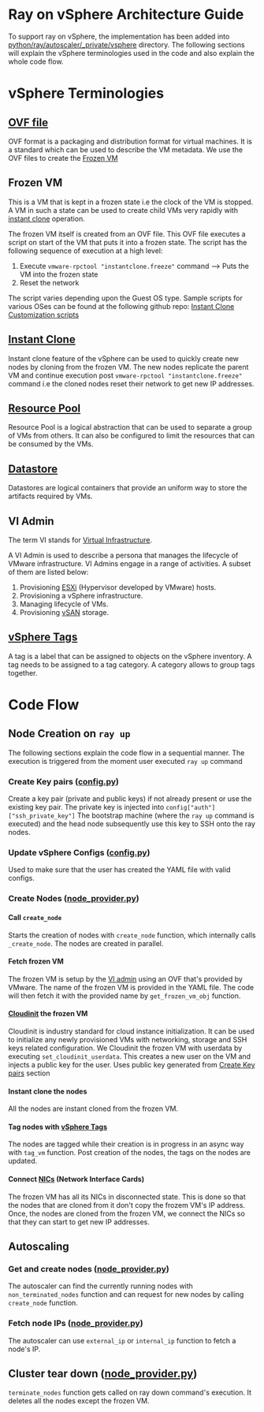 # Ray on vSphere Architecture Guide

To support ray on vSphere, the implementation has been added into [python/ray/autoscaler/_private/vsphere](../vsphere) directory. The following sections will explain the vSphere terminologies used in the code and also explain the whole code flow.


# vSphere Terminologies
## [OVF file](https://docs.vmware.com/en/VMware-vSphere/7.0/com.vmware.vsphere.vm_admin.doc/GUID-AE61948B-C2EE-436E-BAFB-3C7209088552.html)
OVF format is a packaging and distribution format for virtual machines. It is a standard which can be used to describe the VM metadata. We use the OVF files to create the [Frozen VM](#frozen-vm)

## Frozen VM
This is a VM that is kept in a frozen state i.e the clock of the VM is stopped. A VM in such a state can be used to create child VMs very rapidly with [instant clone](#instant-clone) operation.

The frozen VM itself is created from an OVF file. This OVF file executes a script on start of the VM that puts it into a frozen state. The script has the following sequence of execution at a high level:

 1. Execute `vmware-rpctool "instantclone.freeze"` command --> Puts the VM into the frozen state
 2. Reset the network

The script varies depending upon the Guest OS type. Sample scripts for various OSes can be found at the following github repo: [Instant Clone Customization scripts](https://github.com/lamw/instantclone-community-customization-scripts)
## [Instant Clone](https://docs.vmware.com/en/VMware-vSphere/7.0/com.vmware.vsphere.vm_admin.doc/GUID-853B1E2B-76CE-4240-A654-3806912820EB.html)
Instant clone feature of the vSphere can be used to quickly create new nodes by cloning from the frozen VM. The new nodes replicate the parent VM and continue execution post `vmware-rpctool "instantclone.freeze"` command i.e the cloned nodes reset their network to get new IP addresses.

## [Resource Pool](https://docs.vmware.com/en/VMware-vSphere/8.0/vsphere-resource-management/GUID-60077B40-66FF-4625-934A-641703ED7601.html)
Resource Pool is a logical abstraction that can be used to separate a group of VMs from others. It can also be configured to limit the resources that can be consumed by the VMs.

## [Datastore](https://docs.vmware.com/en/VMware-vSphere/7.0/com.vmware.vsphere.storage.doc/GUID-3CC7078E-9C30-402C-B2E1-2542BEE67E8F.html)

Datastores are logical containers that provide an uniform way to store the artifacts required by VMs. 

## VI Admin

The term VI stands for [Virtual Infrastructure](https://www.vmware.com/in/topics/glossary/content/virtual-infrastructure.html).

A VI Admin is used to describe a persona that manages the lifecycle of VMware infrastructure. VI Admins engage in a range of activities. A subset of them are listed below:
1. Provisioning [ESXi](https://www.vmware.com/in/products/esxi-and-esx.html) (Hypervisor developed by VMware) hosts.
2. Provisioning a vSphere infrastructure.
3. Managing lifecycle of VMs.
4. Provisioning [vSAN](https://docs.vmware.com/en/VMware-vSAN/index.html) storage.

## [vSphere Tags](https://docs.vmware.com/en/VMware-vSphere/8.0/vsphere-vcenter-esxi-management/GUID-16422FF7-235B-4A44-92E2-532F6AED0923.html#:~:text=You%20can%20create%2C%20edit%2C%20and,objects%20in%20the%20vSphere%20inventory)
A tag is a label that can be assigned to objects on the vSphere inventory. A tag needs to be assigned to a tag category.
A category allows to group tags together.
# Code Flow
## Node Creation on `ray up`
The following sections explain the code flow in a sequential manner. The execution is triggered from the moment user executed `ray up` command
### Create Key pairs ([config.py](./config.py))
Create a key pair (private and public keys) if not already present or use the existing key pair. The private key is injected into `config["auth"]["ssh_private_key"]` The bootstrap machine (where the `ray up` command is executed) and the head node subsequently use this key to SSH onto the ray nodes.
### Update vSphere Configs ([config.py](./config.py))
Used to make sure that the user has created the YAML file with valid configs.
### Create Nodes ([node_provider.py](./node_provider.py))
#### Call `create_node`
Starts the creation of nodes with `create_node` function, which internally calls `_create_node`. The nodes are created in parallel. 
#### Fetch frozen VM
The frozen VM is setup by the [VI admin](#vi-admin) using an OVF that's provided by VMware. The name of the frozen VM is provided in the YAML file. The code will then fetch it with the provided name by `get_frozen_vm_obj` function.
#### [Cloudinit](https://cloudinit.readthedocs.io/en/latest/index.html) the frozen VM
Cloudinit is industry standard for cloud instance initialization. It can be used to initialize any newly provisioned VMs with networking, storage and SSH keys related configuration.
We Cloudinit the frozen VM with userdata by executing `set_cloudinit_userdata`. This creates a new user on the VM and injects a public key for the user. Uses public key generated from [Create Key pairs](#create-key-pairs) section
#### Instant clone the nodes
All the nodes are instant cloned from the frozen VM. 
#### Tag nodes with [vSphere Tags](#vsphere-tags)
The nodes are tagged while their creation is in progress in an async way with `tag_vm` function.
Post creation of the nodes, the tags on the nodes are updated. 

#### Connect [NICs](https://www.oreilly.com/library/view/learning-vmware-vsphere/9781782174158/ch04s04.html) (Network Interface Cards)
The frozen VM has all its NICs in disconnected state. This is done so that the nodes that are cloned from it don't copy the frozem VM's IP address.
Once, the nodes are cloned from the frozen VM, we connect the NICs so that they can start to get new IP addresses.
## Autoscaling
### Get and create nodes ([node_provider.py](./node_provider.py))
The autoscaler can find the currently running nodes with `non_terminated_nodes` function and can request for new nodes by calling `create_node` function.
### Fetch node IPs ([node_provider.py](./node_provider.py))
The autoscaler can use `external_ip` or `internal_ip` function to fetch a node's IP.
## Cluster tear down ([node_provider.py](q./node_provider.py))
`terminate_nodes` function gets called on ray down command's execution. It deletes all the nodes except the frozen VM.